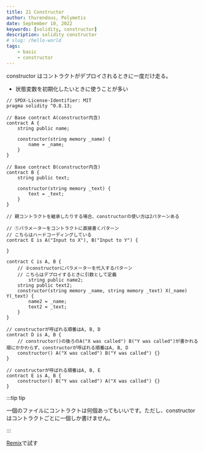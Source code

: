 ```yaml
---
title: 21 Constructor
author: thurendous, Polymetis
date: September 10, 2022
keywords: [solidity, constructor]
description: solidity constructor
# slug: /hello-world
tags:
    - basic
    - constructor
---
```


constructor はコントラクトがデプロイされるときに一度だけ走る。

-   状態変数を初期化したいときに使うことが多い

```sol
// SPDX-License-Identifier: MIT
pragma solidity ^0.8.13;

// Base contract A(constructor内含)
contract A {
    string public name;

    constructor(string memory _name) {
        name = _name;
    }
}

// Base contract B(constructor内含)
contract B {
    string public text;

    constructor(string memory _text) {
        text = _text;
    }
}

// 親コントラクトを継承したりする場合、constructorの使い方は2パターンある

// ①パラメーターをコントラクトに直接書くパターン
// こちらはハードコーディングしている
contract E is A("Input to X"), B("Input to Y") {

}

contract C is A, B {
    // ②constructorにパラメーターを代入するパターン
    // こちらはデプロイするときに引数として定義
        string public name2;
    string public text2;
    constructor(string memory _name, string memory _text) X(_name) Y(_text) {
        name2 = _name;
        text2 = _text;
    }
}

// constructorが呼ばれる順番はA, B, D
contract D is A, B {
    // constructor()の後ろのA("X was called") B("Y was called")が書かれる順にかかわらず、constructorが呼ばれる順番はA, B, D
    constructor() A("X was called") B("Y was called") {}
}

// constructorが呼ばれる順番はA, B, E
contract E is A, B {
    constructor() B("Y was called") A("X was called") {}
}

```

:::tip tip

一個のファイルにコントラクトは何個あってもいいです。ただし、constructor はコントラクトごとに一個しか書けません。

:::

[Remix](https://remix.ethereum.org/)で試す
